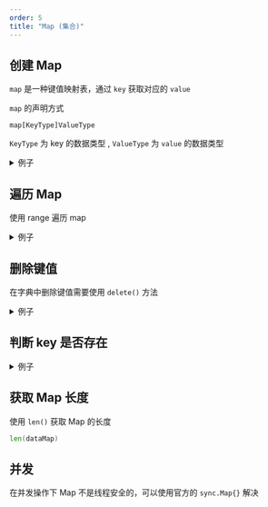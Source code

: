 ```yaml
---
order: 5
title: "Map (集合)"
---
```


## 创建 Map

`map` 是一种键值映射表，通过 `key` 获取对应的 `value`

`map` 的声明方式
```
map[KeyType]ValueType
```
`KeyType` 为 key 的数据类型 , `ValueType` 为 `value` 的数据类型

<details>
<summary>例子</summary>

```go
// 声明 map
var m map[string]int

// 使用 make 初始化 map
m = make(map[string]int)

// 使用 make 初始化 map, 并设置容量
// m = make(map[string]int, 10)

// 设置值
m["path"] = 66

// 输出值
fmt.Println(m["path"])
```

</details>

## 遍历 Map

使用 range 遍历 map

<details>
<summary>例子</summary>

```go
package main

import "fmt"

func main() {
	// 初始化 Map
	var dataMap map[string]string
	dataMap = make(map[string]string)

    // 也可以这样初始化
	//dataMap := map[string]string{}


    // 添加键值
	dataMap["first"] = "first value"
	dataMap["second"] = "second value"
	dataMap["third"] = "third value"

	fmt.Println("print key and value: ")

	// 使用 range 遍历 key value
	for key, val := range dataMap {
		fmt.Printf("key: %s  -  value: %s \n", key, val)
	}

	fmt.Println("print key: ")

	// 使用 range 遍历 key
	for key := range dataMap {
		fmt.Printf("key: %s \n", key)
	}

	fmt.Println("print value: ")

	// 使用 range 遍历 value
	for _, val := range dataMap {
		fmt.Printf("Value: %s \n", val)
	}
}

// 结果
// print key and value:
// key: third  -  value: third value
// key: first  -  value: first value
// key: second  -  value: second value
// print key:
// key: first
// key: second
// key: third
// print value:
// Value: first value
// Value: second value
// Value: third value
```

</details>

## 删除键值

在字典中删除键值需要使用 `delete()` 方法

<details>
<summary>例子</summary>

```go
package main

import "fmt"

func main() {
	// 初始化 Map
	var dataMap map[string]string
	dataMap = make(map[string]string)

    // 也可以这样初始化
	//dataMap := map[string]string{}

	dataMap["first"] = "first value"
	dataMap["second"] = "second value"
	dataMap["third"] = "third value"

	fmt.Println(dataMap)

    // 删除键值
	delete(dataMap, "first")

	fmt.Println(dataMap)
}

// 结果：
// map[first:first value second:second value third:third value]
// map[second:second value third:third value]

```

</details>


## 判断 key 是否存在

<details>
<summary>例子</summary>

```go
package main

import "fmt"

func main() {
	// 初始化 Map
	var dataMap map[string]string
	dataMap = make(map[string]string)

	dataMap["first"] = "first value"
	dataMap["second"] = "second value"
	dataMap["third"] = "third value"

	// 判断 key 是否存在
	if val, ok := dataMap["first"]; ok {
		fmt.Println(val)
	} else {
		fmt.Println("key not exists")
	}

	if val, ok := dataMap["fourth"]; ok {
		fmt.Println(val)
	} else {
		fmt.Println("key not exists")
	}
}
```

</details>


## 获取 Map 长度

使用 `len()` 获取 Map 的长度

```go
len(dataMap)
```


## 并发

在并发操作下 Map 不是线程安全的，可以使用官方的 `sync.Map{}` 解决

<!-- ::: tip 社区专属
[如何保证 Map 线程安全?]()
::: -->